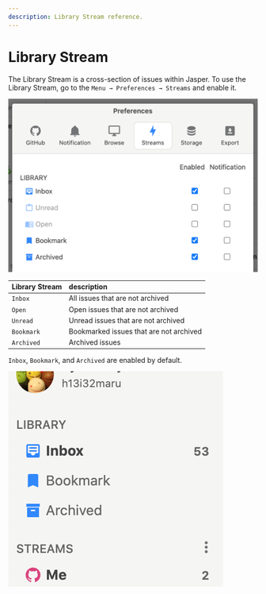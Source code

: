```yaml
---
description: Library Stream reference.
---
```


# Library Stream

The Library Stream is a cross-section of issues within Jasper. To use the Library Stream, go to the `Menu → Preferences → Streams` and enable it.

![](../.gitbook/assets/12_library_stream.png)

| Library Stream | description |
| :--- | :--- |
| `Inbox` | All issues that are not archived |
| `Open` | Open issues that are not archived |
| `Unread` | Unread issues that are not archived |
| `Bookmark` | Bookmarked issues that are not archived |
| `Archived` | Archived issues |

`Inbox`, `Bookmark`, and `Archived` are enabled by default.

![](../.gitbook/assets/library-streams.png)

